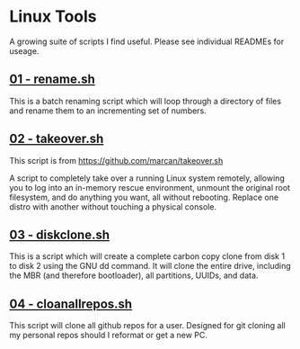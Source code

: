 # Linux Tools

A growing suite of scripts I find useful. Please see individual READMEs for useage.

## [01 - rename.sh](./readmes/rename.md)

This is a batch renaming script which will loop through a directory of files and rename them to an incrementing set of numbers.

## [02 - takeover.sh](./readmes/takeover.md)

This script is from https://github.com/marcan/takeover.sh

A script to completely take over a running Linux system remotely, allowing you to log into an in-memory rescue environment, unmount the original root filesystem, and do anything you want, all without rebooting. Replace one distro with another without touching a physical console.

## [03 - diskclone.sh](./readmes/diskclone.md)

This is a script which will create a complete carbon copy clone from disk 1 to disk 2 using the GNU dd command. It will clone the entire drive, including the MBR (and therefore bootloader), all partitions, UUIDs, and data.

## [04 - cloanallrepos.sh](./readmes/cloaneallrepos.md)

This script will clone all github repos for a user. Designed for git cloning all my personal repos should I reformat or get a new PC.